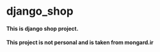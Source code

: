 # django_shop
#### This is django shop project.
#### This project is not personal and is taken from mongard.ir
